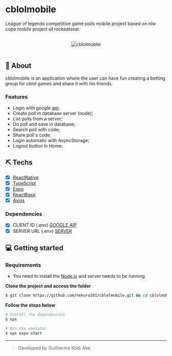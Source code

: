# cblolmobile
League of legends competitive game polls mobile project based on nlw copa mobile project of rockeatseat.

<br>

<div align="center" margin-top="60px" >
  <img src="https://i.imgur.com/1IALD1s.png" alt="cblolmobile" />
</div>

<br>

## 🚀 About
cblolmobile is an application where the user can have fun creating a betting group for cblol games and share it with his friends.

### Features

- Login with google [api](https://docs.expo.dev/guides/authentication/#google);
- Create poll in database server (node);
- List polls from a server;
- Do poll and save in database;
- Search poll with code;
- Share poll´s code;
- Login automatic with AsyncStorage;
- Logout button in Home;

## ⛏ Techs
- [X] [ReactNative](https://reactnative.dev)
- [X] [TypeScript](https://www.typescriptlang.org)
- [X] [Expo](https://docs.expo.dev)
- [X] [ReactBase](https://nativebase.io)
- [X] [Axios](https://axios-http.com)

### Dependencies
- [X] CLIENT ID (.env) [GOOGLE AIP](https://console.cloud.google.com)
- [X] SERVER URL (.env) [SERVER](https://)

## 💻 Getting started

### Requirements

- You need to install the [Node.js](https://nodejs.org/en/download/) and server needs to be running.

**Clone the project and access the folder**

```bash
$ git clone https://github.com/nekuro201/cblolmobile.git && cd cblolmobile
```

**Follow the steps below**

```bash
# Install the dependencies
$ npx

# Run the emulator
$ npx expo start
```

---
<blockquote>
    Developed by Guilherme Kodi Abe
</blockquote>
